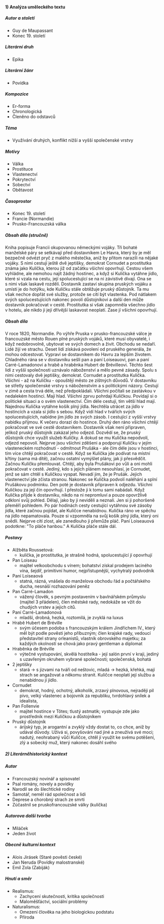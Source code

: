 #### 1) Analýza uměleckého textu
##### Autor a století
- Guy de Maupassant
- Konec 19. století
##### Literární druh
- Epika
##### Literární žánr
- Povídka
##### Kompozice
- Er-forma
- Chronologická
- Členěno do odstavců
##### Téma
- Využívání druhých, konflikt nižší a vyšší společenské vrstvy
##### Motivy
- Válka
- Prostituce
- Vlastenectví
- Pokrytectví
- Sobectví
- Obětavost
##### Časoprostor
- Konec 19. století
- Francie (Normandie)
- Prusko-Francouzská válka
##### Obsah díla (stručně)
Kniha popisuje Francii okupovanou německými vojáky. Tři bohaté manželské páry se
setkávají před dostavníkem Le Havra, který by je měl bezpečně odvézt pryč z malého
městečka, aniž by přitom narazili na nějaké vojáky. S nimi cestují ještě dvě jeptišky, demokrat
Cornudet a prostitutka známa jako Kulička, kterou již od začátku všichni opovrhují. Cestou
všem vyhládne, ale nemohou najít žádný hostinec, a když si Kulička vytáhne jídlo, které si
vzala na cestu, její spolucestující se na ni závistivě dívají. Ona se s nimi však laskavě rozdělí.
Dostavník zastaví skupina pruských vojáku a umístí je do hotýlku, kde Kuličku stále obtěžuje
pruský důstojník. Ta mu však nechce dopřát své služby, protože se cítí být vlastenka. Pod
nátlakem svých spolucestujících nakonec povolí důstojníkovi a další den může dostavník
pokračovat v cestě. Prostitutka si však zapomněla všechno jídlo v hotelu, ale nikdo ji její
dřívější laskavost neoplatí. Zase jí všichni opovrhují.
##### Obsah díla
V roce 1820, Normandie. Po výhře Pruska v prusko-francouzské válce je francouzské město Rouen
plné pruských vojáků, které musí obyvatelé, i když nedobrovolně, ubytovat ve svých domech a živit.
Obchodu se nedaří. Lidé žijí ve strachu. Deset lidí získává povolení od pruského generála, že mohou odcestovat. Vypraví se dostavníkem do Havru za lepším životem. Chladného rána se v dostavníku sešli pan a paní Loiseauovi, pan a paní Carré-Lamadonovi a hrabě a hraběnka Hubert de Brévilleovi. Těchto šest lidí z vyšší společnosti uznávalo náboženství a mělo pevné zásady. Spolu s nimi cestovaly dvě jeptišky, demokrat. Cornudet a prostitutka Kulička. Všichni - až na Kuličku - opouštějí město ze zištných důvodů. V dostavníku se střetly společenské vrstvy s náboženstvím a s politickými názory. Cestují v zimě a cesta trvá déle, než předpokládali. Všichni počítali se zastávkou v nedalekém hostinci. Mají hlad. Všichni zprvu pohrdají Kuličkou. Povídají si o politické situaci a o svém vlastenectví. Čím déle cestují, tím větší hlad mají. Najednou Kulička vytáhne košík plný jídla. Nechtěla utrácet za jídlo v hostincích a vzala si jídlo s sebou. Když vidí hlad v tvářích svých spolucestujících, nabídne jim jídlo ze svých zásob. I cestující z vyšší vrstvy nabídku přijmou. K večeru dorazí do hostince. Druhý den ráno všichni chtějí pokračovat ve své cestě dostavníkem. Dostavník však není připraven, jelikož pruský důstojník zakázal jeho odjezd. Dozvědí se, že pruský důstojník chce využít služeb Kuličky. A dokud se mu Kulička nepodvolí, odjezd nepovolí. Nejprve jsou všichni zděšeni a podporují Kuličku v jejím vlasteneckém rozhodnutí - odmítnout Prušáka - ale čím déle jsou v hostinci, tím více chtějí pokračovat v cestě. Když se Kulička jde podívat na místní křtiny (sama má dítě), začnou ostatní vymýšlet plány, jak ji přesvědčit. Začnou Kuličku přemlouvat. Chtějí, aby byla Prušákovi po vůli a oni mohli pokračovat v cestě. Jediný, kdo s jejich plánem nesouhlasí, je Cornudet, jenž se sám chtěl s Kuličkou vyspat. Nevadí jim, že je Prušák. Jejich vlastenectví jde zčista stranou. Nakonec se Kulička podvolí naléhání a splní Prušákovu podmínku. Den poté je dostavník připraven k odjezdu. Všichni Kuličkou za její čin opovrhují. I přestože ji k tomu sami nabádali. Když Kulička přijde k dostavníku, nikdo na ni nepromluví a pouze opovržlivě odkloní svůj pohled. Dělají, jako by ji neviděli a neznali. Jen si ji pohoršeně přeměří pohledem. Po pár hodinách cesty cestující vytáhnou své zásoby jídla, které začnou pojídat, ale Kuličce nenabídnou. Kulička ráno ve spěchu na jídlo nepamatovala. Pouze si vzpomněla na svůj košík plný jídla, který oni snědli. Nejprve cítí zlost, ale zanedlouho ji přemůže pláč. Paní Loiseauová podotkne: &quot;To pláče hanbou.&quot; A Kulička pláče stále dál.
##### Postavy
- Alžběta Roussetová:
	- kulička, je prostitutka, je strašně hodná, spolucestující jí opovrhují
- Pan Loiseau
	- majitel velkoobchodu s vínem; bohatství získal prodejem laciného vína, šejdíř, primitivní humor, nejpřístupnější, vychytralý podvodník
- Paní Loiseaová
	- statná, rázná, vnášela do manželova obchodu řád a počtářského ducha, nesnáší rozhazování peněz
- Pan Carré-Lamadon
	- vážený člověk, s pevným postavením v bavlnářském průmyslu (majitel 3 přádelen), člen městské rady, nedokáže se vžít do chudých vrstev a jejich citů.
- Paní Carré-Lamadonová 
	- mladší, drobná, hezká, roztomilá, je zvyklá na luxus 
- Hrabě Hubert de Bréville
	- svým účesem podoba s francouzským králem Jindřichem IV., který měl být podle pověsti jeho příbuzným; člen krajské rady, vedoucí představitel strany orleanistů, vlastník obrovského majetku; za každých okolností se chová jako pravý gentleman a diplomat
- Hraběnka de Bréville
	- výtečné vystupování, skvělá hostitelka - její salón první v kraji, jediný s uzavřeným okruhem vybrané společnosti; společenská, bohatá
- 2 jeptišky
	- stará -&gt; s jizvami na tváři od neštovic, mladá -&gt; hezká, křehká, mají strach se angažovat a někomu stranit. Kuličce neoplatí její službu a nenabídnou jí jídlo.
- Cornudet
	- demokrat, hodný, ochotný, alkoholik, zrzavý plnovous, nejraději pil pivo, velký vlastenec a bojovník za republiku, tvrdohlavý snílek a idealista,
- Pan Follenvie
	- majitel hostince v Tôtes; tlustý astmatik; vystupuje zde jako prostředník mezi Kuličkou a důstojníkem
- Pruský důstojník
	- árijský typ, je arogantní a zvyklý vždy dostat to, co chce, aniž by udával důvody. Užívá si, povyšování nad jiné a zneužívá své moci; nadutý, neohrabaný vůči Kuličce, chtěl jí využít ke svému potěšení, zlý a sobecký muž, který nakonec dosáhl svého
##### 2) Literárněhistorický kontext
##### Autor
- Francouzský novinář a spisovatel
- Psal romány, novely a povídky
- Narodil se do šlechtické rodiny
- Samotář, neměl rád společnost a lidi
- Deprese a chorobný strach ze smrti
- Zúčastnil se pruskofrancouzské války (kulička)
##### Autorova další tvorba
- Miláček
- Jeden život
##### Obecně kulturní kontext
- Alois Jirásek (Staré pověsti české)
- Jan Neruda (Povídky malostranské)
- Emil Zola (Zabiják)
##### Hnutí a směr
- Realismus:
	- Zachycení skutečnosti, kritika společnosti
	- Maloměšťáctví, sociální problémy
- Naturalismus:
	- Omezení člověka na jeho biologickou podstatu
	- Příroda
